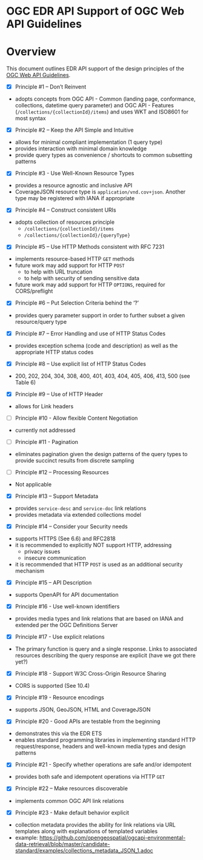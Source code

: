 # OGC EDR API Support of OGC Web API Guidelines

# Overview

This document outlines EDR API support of the design principles of the [OGC Web API Guidelines](https://github.com/opengeospatial/OGC-Web-API-Guidelines).

- [x]  Principle #1 – Don’t Reinvent
  - adopts concepts from OGC API - Common (landing page, conformance, collections, datetime query parameter) and OGC API - Features (`/collections/{collectionId}/items`) and uses WKT and ISO8601 for most syntax
- [x]  Principle #2 – Keep the API Simple and Intuitive
  - allows for minimal compliant implementation (1 query type)
  - provides interaction with minimal domain knowledge
  - provide query types as convenience / shortcuts to common subsetting patterns
- [x]  Principle #3 - Use Well-Known Resource Types
  - provides a resource agnostic and inclusive API
  - CoverageJSON resource type is `application/vnd.cov+json`. Another type may be registered with IANA if appropriate
- [x]  Principle #4 – Construct consistent URIs
  - adopts collection of resources principle
    - `/collections/{collectionId}/items`
    - `/collections/{collectionId}/{queryType}`
- [x]  Principle #5 – Use HTTP Methods consistent with RFC 7231
  - implements resource-based HTTP `GET` methods
  - future work may add support for HTTP `POST` 
     - to help with URL truncation
     - to help with security of sending sensitive data
  - future work may add support for HTTP `OPTIONS`, required for CORS/preflight
- [x]  Principle #6 – Put Selection Criteria behind the ‘?’
  - provides query parameter support in order to further subset a given resource/query type
- [x]  Principle #7 – Error Handling and use of HTTP Status Codes
  - provides exception schema (code and description) as well as the appropriate HTTP status codes
- [x]  Principle #8 – Use explicit list of HTTP Status Codes
  - 200, 202, 204, 304, 308, 400, 401, 403, 404, 405, 406, 413, 500 (see Table 6)
- [x]  Principle #9 – Use of HTTP Header
  - allows for Link headers
- [ ]  Principle #10 - Allow flexible Content Negotiation
  - currently not addressed
- [ ]  Principle #11 - Pagination
  - eliminates pagination given the design patterns of the query types to provide succinct results from discrete sampling
- [ ]  Principle #12 – Processing Resources
  - Not applicable
- [x]  Principle #13 – Support Metadata
  - provides `service-desc` and `service-doc` link relations
  - provides metadata via extended collections model
- [x]  Principle #14 – Consider your Security needs
  - supports HTTPS (See 6.6) and RFC2818
  - it is recommended to explicitly NOT support HTTP, addressing
       - privacy issues
       - insecure communication
  - it is recommended that HTTP `POST` is used as an additional security mechanism
- [x]  Principle #15 – API Description
  - supports OpenAPI for API documentation
- [x]  Principle #16 - Use well-known identifiers
  - provides media types and link relations that are based on IANA and extended per the OGC Definitions Server
- [x]  Principle #17 - Use explicit relations
  - The primary function is query and a single response. Links to associated resources describing the query response are explicit (have we got there yet?)
- [x]  Principle #18 - Support W3C Cross-Origin Resource Sharing
  - CORS is supported (See 10.4)
- [x]  Principle #19 - Resource encodings
  - supports JSON, GeoJSON, HTML and CoverageJSON
- [x]  Principle #20 - Good APIs are testable from the beginning
  - demonstrates this via the EDR ETS
  - enables standard programming libraries in implementing standard HTTP request/response, headers and well-known media types and design patterns
- [x]  Principle #21 - Specify whether operations are safe and/or idempotent
  - provides both safe and idempotent operations via HTTP `GET`
- [x]  Principle #22 – Make resources discoverable
  - implements common OGC API link relations
- [x]  Principle #23 - Make default behavior explicit
  - collection metadata provides the ability for link relations via URL templates along with explanations of templated variables
  - example: https://github.com/opengeospatial/ogcapi-environmental-data-retrieval/blob/master/candidate-standard/examples/collections_metadata_JSON_1.adoc
